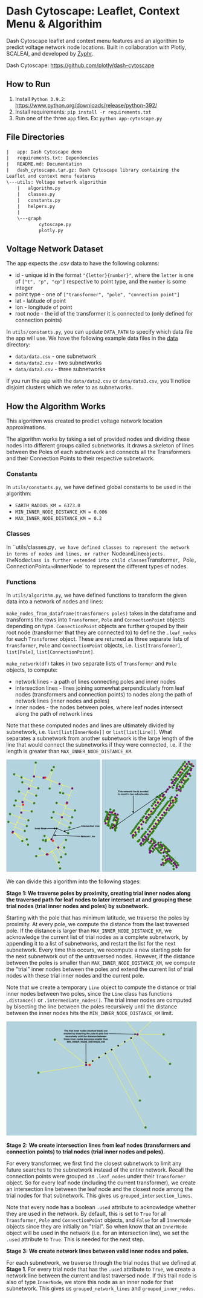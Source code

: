 # Dash Cytoscape: Leaflet, Context Menu & Algorithim

Dash Cytoscape leaflet and context menu features and an algorithim to predict voltage network node locations. Built in collaboration with Plotly, SCALEAI, and developed by [Zyphr](https://www.zyphr.ca/).

Dash Cytoscape: https://github.com/plotly/dash-cytoscape

## How to Run

1. Install `Python 3.9.2`: https://www.python.org/downloads/release/python-392/
2. Install requirements: `pip install -r requirements.txt`
2. Run one of the three `app` files. Ex: `python app-cytoscape.py`

## File Directories

```
|   app: Dash Cytoscape demo
|   requirements.txt: Dependencies
|   README.md: Documentation
|   dash_cytoscape.tar.gz: Dash Cytoscape library containing the Leaflet and context menu features
\---utils: Voltage network algorithim
    |   algorithm.py
    |   classes.py
    |   constants.py
    |   helpers.py
    |
    \---graph
            cytoscape.py
            plotly.py
```

## Voltage Network Dataset

The app expects the .csv data to have the following columns:
- id - unique id in the format `"{letter}{number}"`, where the `letter` is one of `["t", "p", "cp"]` respective to point type, and the `number` is some integer
- point type - one of `["transformer", "pole", "connection point"]`
- lat - latitude of point
- lon - longitude of point
- root node - the id of the transformer it is connected to (only defined for connection points)

In `utils/constants.py`, you can update `DATA_PATH` to specify which data file the app will use. We have the following example data files in the [data](data) directory:
- `data/data.csv` - one subnetwork
- `data/data2.csv` - two subnetworks
- `data/data3.csv` - three subnetworks

If you run the app with the `data/data2.csv` or `data/data3.csv`, you'll notice disjoint clusters which we refer to as subnetworks.

## How the Algorithm Works

This algorithm was created to predict voltage network location approximations.

The algorithm works by taking a set of provided nodes and dividing these nodes into different groups called subnetworks. It draws a skeleton of lines between the Poles of each subnetwork and connects all the Transformers and their Connection Points to their respective subnetwork.

### Constants

In `utils/constants.py`, we have defined global constants to be used in the algorithm:
- `EARTH_RADIUS_KM = 6373.0`
- `MIN_INNER_NODE_DISTANCE_KM = 0.006`
- `MAX_INNER_NODE_DISTANCE_KM = 0.2`

### Classes

In ``utils/classes.py`, we have defined classes to represent the network in terms of nodes and lines, or rather `Node` and `Line` objects. The `Node` class is further extended into child classes `Transformer`, `Pole`, `ConnectionPoint` and `InnerNode` to represent the different types of nodes.

### Functions

In `utils/algorithm.py`, we have defined functions to transform the given data into a network of nodes and lines:

`make_nodes_from_dataframe(transformers poles)` takes in the dataframe and transforms the rows into `Transformer`, `Pole` and `ConnectionPoint` objects depending on type. `ConnectionPoint` objects are further grouped by their root node (transformer that they are connected to) to define the `.leaf_nodes` for each `Transformer` object. These are returned as three separate lists of `Transformer`, `Pole` and `ConnectionPoint` objects, i.e. `list[Transformer]`, `list[Pole]`, `list[ConnectionPoint]`.

`make_network(df)` takes in two separate lists of `Transformer` and `Pole` objects, to compute:
- network lines - a path of lines connecting poles and inner nodes
- intersection lines - lines joining somewhat perpendicularly from leaf nodes (transformers and connection points) to nodes along the path of network lines (inner nodes and poles)
- inner nodes - the nodes between poles, where leaf nodes intersect along the path of network lines

Note that these computed nodes and lines are ultimately divided by subnetwork, i.e. `list[list[InnerNode]]` or `list[list[Line]]`. What separates a subnetwork from another subnetwork is the large length of the line that would connect the subnetworks if they were connected, i.e. if the length is greater than `MAX_INNER_NODE_DISTANCE_KM`.

<p float="center">
  <img alt="network_parts" src="images/network_parts.png" width="49.5%" />
  <img alt="two_subnetworks" src="images/two_subnetworks.png" width="49.5%" /> 
</p>

We can divide this algorithm into the following stages:

**Stage 1: We traverse poles by proximity, creating trial inner nodes along the traversed path for leaf nodes to later intersect at and grouping these trial nodes (trial inner nodes and poles) by subnetwork.**

Starting with the pole that has minimum latitude, we traverse the poles by proximity. At every pole, we compute the distance from the last traversed pole. If the distance is larger than `MAX_INNER_NODE_DISTANCE_KM`, we acknowledge the current list of trial nodes as a complete subnetwork, by appending it to a list of subnetworks, and restart the list for the next subnetwork. Every time this occurs, we recompute a new starting pole for the next subnetwork out of the untraversed nodes. However, if the distance between the poles is smaller than `MAX_INNER_NODE_DISTANCE_KM`, we compute the "trial" inner nodes between the poles and extend the current list of trial nodes with these trial inner nodes and the current pole. 

Note that we create a temporary `Line` object to compute the distance or trial inner nodes between two poles, since the `Line` class has functions `.distance()` or `.intermediate_nodes()`. The trial inner nodes are computed by bisecting the line between the poles recursively until the distance between the inner nodes hits the `MIN_INNER_NODE_DISTANCE_KM` limit.

<img width="1000" alt="trial_inner_nodes" src="images/trial_inner_nodes.png">

**Stage 2: We create intersection lines from leaf nodes (transformers and connection points) to trial nodes (trial inner nodes and poles).**

For every transformer, we first find the closest subnetwork to limit any future searches to the subnetwork instead of the entire network. Recall the connection points were grouped as `.leaf_nodes` under their `Transformer` object. So for every leaf node (including the current transformer), we create an intersection line between the leaf node and the closest node among the trial nodes for that subnetwork. This gives us `grouped_intersection_lines`.

Note that every node has a boolean `.used` attribute to acknowledge whether they are used in the network. By default, this is set to `True` for all `Transformer`, `Pole` and `ConnectionPoint` objects, and `False` for all `InnerNode` objects since they are initially on "trial". So when know that an `InnerNode` object will be used in the network (i.e. for an intersection line), we set the `.used` attribute to `True`. This is needed for the next step.

**Stage 3: We create network lines between valid inner nodes and poles.**

For each subnetwork, we traverse through the trial nodes that we defined at **Stage 1**. For every trial node that has the `.used` attribute to `True`, we create a network line between the current and last traversed node. If this trail node is also of type `InnerNode`, we store this node as an inner node for that subnetwork. This gives us `grouped_network_lines` and `grouped_inner_nodes`.
